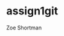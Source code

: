 # assign1git
Zoe Shortman

<!-- This is my first comment. -->

<!-- testbranch change -->
<!-- new git branch on GitHub -->

